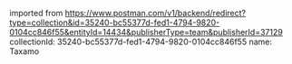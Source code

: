 imported from https://www.postman.com/v1/backend/redirect?type=collection&id=35240-bc55377d-fed1-4794-9820-0104cc846f55&entityId=14434&publisherType=team&publisherId=37129
collectionId: 35240-bc55377d-fed1-4794-9820-0104cc846f55
name: Taxamo